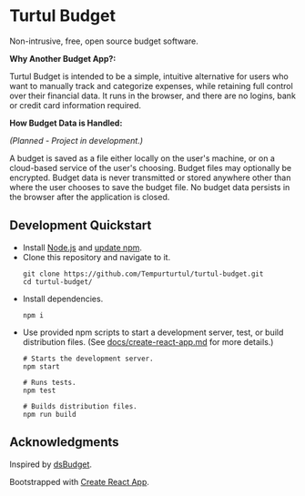# Turtul Budget

Non-intrusive, free, open source budget software.

**Why Another Budget App?:**

Turtul Budget is intended to be a simple, intuitive alternative for users who want to manually track and categorize expenses, while retaining full control over their financial data. It runs in the browser, and there are no logins, bank or credit card information required.

**How Budget Data is Handled:**

*(Planned - Project in development.)*

A budget is saved as a file either locally on the user's machine, or on a cloud-based service of the user's choosing. Budget files may optionally be encrypted. Budget data is never transmitted or stored anywhere other than where the user chooses to save the budget file. No budget data persists in the browser after the application is closed.

## Development Quickstart

- Install [Node.js](https://nodejs.org/en/) and [update npm](https://docs.npmjs.com/getting-started/installing-node).
- Clone this repository and navigate to it.
  ```
  git clone https://github.com/Tempurturtul/turtul-budget.git
  cd turtul-budget/
  ```
- Install dependencies.
  ```
  npm i
  ```
- Use provided npm scripts to start a development server, test, or build distribution files. (See [docs/create-react-app.md](docs/create-react-app.md) for more details.)
  ```
  # Starts the development server.
  npm start

  # Runs tests.
  npm test

  # Builds distribution files.
  npm run build
  ```

## Acknowledgments

Inspired by [dsBudget](https://sites.google.com/site/dsbudgethome/).

Bootstrapped with [Create React App](https://github.com/facebookincubator/create-react-app).
